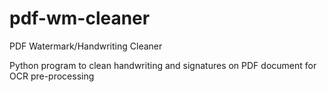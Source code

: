# pdf-wm-cleaner
PDF Watermark/Handwriting Cleaner

Python program to clean handwriting and signatures on PDF document for OCR pre-processing
